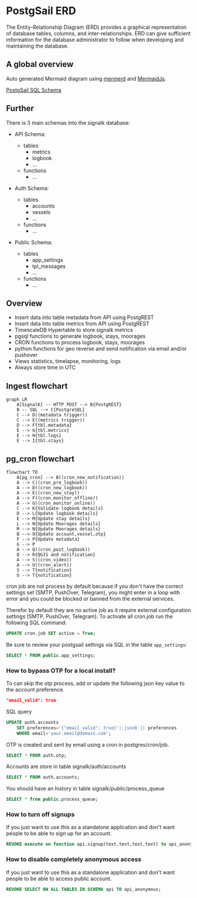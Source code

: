 # PostgSail ERD
The Entity-Relationship Diagram (ERD) provides a graphical representation of database tables, columns, and inter-relationships. ERD can give sufficient information for the database administrator to follow when developing and maintaining the database.

## A global overview
Auto generated Mermaid diagram using [mermerd](https://github.com/KarnerTh/mermerd) and [MermaidJs](https://github.com/mermaid-js/mermaid).

[PostgSail SQL Schema](https://github.com/xbgmsharp/postgsail/tree/main/docs/ERD/postgsail.md "PostgSail SQL Schema")

## Further
There is 3 main schemas into the signalk database:
- API Schema:
  - tables
    - metrics
    - logbook
    - ...
  - functions
    - ...

- Auth Schema:
  - tables
    - accounts
    - vessels
    - ...
  - functions
    - ...

- Public Schema:
  - tables
    - app_settings
    - tpl_messages
    - ...
  - functions
    - ...

## Overview
- Insert data into table metadata from API using PostgREST
- Insert data into table metrics from API using PostgREST
- TimescaleDB Hypertable to store signalk metrics
- pgsql functions to generate logbook, stays, moorages
- CRON functions to process logbook, stays, moorages
- python functions for geo reverse and send notification via email and/or pushover
- Views statistics, timelapse, monitoring, logs
- Always store time in UTC

## Ingest flowchart
```mermaid
graph LR
    A[SignalK] -- HTTP POST --> B{PostgREST}
    B -- SQL --> C{PostgreSQL}
    C --> D((metadata trigger))
    C --> E((metrics trigger))
    D --> F{tbl.metadata}
    E --> G{tbl.metrics}
    E --> H{tbl.logs}
    E --> I{tbl.stays}
```

## pg_cron flowchart
```mermaid
flowchart TD
    A[pg_cron] --> B((cron_new_notification))
    A --> C((cron_pre_logbook))
    A --> D((cron_new_logbook))
    A --> E((cron_new_stay))
    A --> F((cron_monitor_offline))
    A --> G((cron_monitor_online))
    C --> K{Validate logbook details}
    D --> L{Update logbook details}
    E --> M{Update stay details}
    L --> N{Update Moorages details}
    M --> N{Update Moorages details}
    B --> O{Update account,vessel,otp}
    F --> P{Update metadata}
    G --> P
    A --> Q((cron_post_logbook))
    Q --> R{QGIS and notification}
    A --> S((cron_video))
    A --> U((cron_alert))
    S --> T{notification}
    U --> T{notification}
```
cron job are not process by default because if you don't have the correct settings set (SMTP, PushOver, Telegram), you might enter in a loop with error and you could be blocked or banned from the external services.

Therefor by default they are no active job as it require external configuration settings (SMTP, PushOver, Telegram).
To activate all cron.job run the following SQL command:
```sql
UPDATE cron.job SET active = True;
```
Be sure to review your postgsail settings via SQL in the table `app_settings`:
```sql
SELECT * FROM public.app_settings;
```

### How to bypass OTP for a local install?

To can skip the otp process, add or update the following json key value to the account preference.
```json
"email_valid": true
```
SQL query
```sql
UPDATE auth.accounts
	SET preferences='{"email_valid": true}'::jsonb || preferences
	WHERE email='your.email@domain.com';
```

OTP is created and sent by email using a cron in postgres/cron/job.
```sql
SELECT * FROM auth.otp;
```

Accounts are store in table signalk/auth/accounts
```sql
SELECT * FROM auth.accounts;
```

You should have an history in table signalk/public/process_queue
```sql
SELECT * from public.process_queue;
```

### How to turn off signups

If you just want to use this as a standalone application and don't want people to be able to sign up for an account.

```SQL
REVOKE execute on function api.signup(text,text,text,text) to api_anonymous;
```

### How to disable completely anonymous access

If you just want to use this as a standalone application and don't want people to be able to access public account.

```SQL
REVOKE SELECT ON ALL TABLES IN SCHEMA api TO api_anonymous;
```